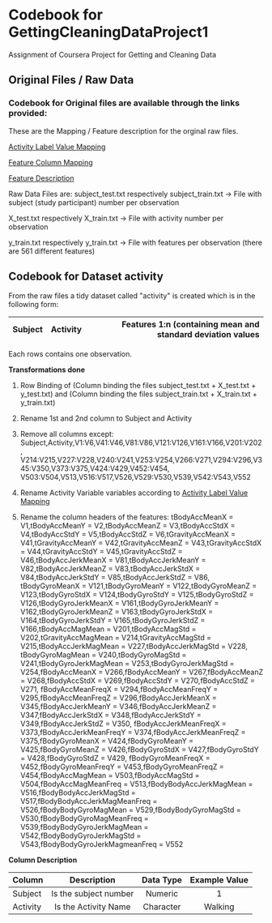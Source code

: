 # Codebook for GettingCleaningDataProject1
Assignment of Coursera Project for Getting and Cleaning Data

## Original Files / Raw Data
### Codebook for Original files are available through the links provided:
These are the Mapping / Feature description for the orginal raw files.

[Activity Label Value Mapping](https://github.com/dinonien/GettingCleaningDataProject1/blob/master/Data/activity_labels.txt)

[Feature Column Mapping](https://github.com/dinonien/GettingCleaningDataProject1/blob/master/Data/features.txt)

[Feature Description](https://github.com/dinonien/GettingCleaningDataProject1/blob/master/Data/features_info.txt)

Raw Data Files are:
subject_test.txt respectively subject_train.txt -> File with subject (study participant) number per observation

X_test.txt respectively X_train.txt -> File with activity number per observation

y_train.txt respectively y_train.txt -> File with features per observation (there are 561 different features)

##  Codebook for Dataset activity

From the raw files a tidy dataset called "activity" is created which is in the following form:

| Subject        | Activity           | Features 1:n (containing mean and standard deviation values  |
| ------------- |:-------------:| -----:|

Each rows contains one observation.

**Transformations done**

1.  Row Binding of (Column binding the files subject_test.txt +  X_test.txt + y_test.txt) and (Column binding the files subject_train.txt +  X_train.txt + y_train.txt)

2.  Rename 1st and 2nd column to Subject and Activity

3.  Remove all columns except: Subject,Activity,V1:V6,V41:V46,V81:V86,V121:V126,V161:V166,V201:V202,
V214:V215,V227:V228,V240:V241,V253:V254,V266:V271,V294:V296,V345:V350,V373:V375,V424:V429,V452:V454,
V503:V504,V513,V516:V517,V526,V529:V530,V539,V542:V543,V552

4.  Rename Activity Variable variables according to [Activity Label Value Mapping](https://github.com/dinonien/GettingCleaningDataProject1/blob/master/Data/activity_labels.txt)

5.  Rename the column headers of the features:  tBodyAccMeanX = V1,tBodyAccMeanY = V2,tBodyAccMeanZ = V3,tBodyAccStdX = V4,tBodyAccStdY = V5,tBodyAccStdZ = V6,tGravityAccMeanX = V41,tGravityAccMeanY = V42,tGravityAccMeanZ = V43,tGravityAccStdX = V44,tGravityAccStdY = V45,tGravityAccStdZ = V46,tBodyAccJerkMeanX = V81,tBodyAccJerkMeanY = V82,tBodyAccJerkMeanZ = V83,tBodyAccJerkStdX = V84,tBodyAccJerkStdY = V85,tBodyAccJerkStdZ = V86,
tBodyGyroMeanX = V121,tBodyGyroMeanY = V122,tBodyGyroMeanZ = V123,tBodyGyroStdX = V124,tBodyGyroStdY = V125,tBodyGyroStdZ = V126,tBodyGyroJerkMeanX = V161,tBodyGyroJerkMeanY = V162,tBodyGyroJerkMeanZ = V163,tBodyGyroJerkStdX = V164,tBodyGyroJerkStdY = V165,tBodyGyroJerkStdZ = V166,tBodyAccMagMean = V201,tBodyAccMagStd = V202,tGravityAccMagMean = V214,tGravityAccMagStd = V215,tBodyAccJerkMagMean = V227,tBodyAccJerkMagStd = V228,
tBodyGyroMagMean = V240,tBodyGyroMagStd = V241,tBodyGyroJerkMagMean = V253,tBodyGyroJerkMagStd = V254,fBodyAccMeanX = V266,fBodyAccMeanY = V267,fBodyAccMeanZ = V268,fBodyAccStdX = V269,fBodyAccStdY = V270,fBodyAccStdZ = V271,
fBodyAccMeanFreqX = V294,fBodyAccMeanFreqY = V295,fBodyAccMeanFreqZ = V296,fBodyAccJerkMeanX = V345,fBodyAccJerkMeanY = V346,fBodyAccJerkMeanZ = V347,fBodyAccJerkStdX = V348,fBodyAccJerkStdY = V349,fBodyAccJerkStdZ = V350,
fBodyAccJerkMeanFreqX = V373,fBodyAccJerkMeanFreqY = V374,fBodyAccJerkMeanFreqZ = V375,fBodyGyroMeanX = V424,fBodyGyroMeanY = V425,fBodyGyroMeanZ = V426,fBodyGyroStdX = V427,fBodyGyroStdY = V428,fBodyGyroStdZ = V429,
fBodyGyroMeanFreqX = V452,fBodyGyroMeanFreqY = V453,fBodyGyroMeanFreqZ = V454,fBodyAccMagMean = V503,fBodyAccMagStd = V504,fBodyAccMagMeanFreq = V513,fBodyBodyAccJerkMagMean = V516,fBodyBodyAccJerkMagStd = V517,fBodyBodyAccJerkMagMeanFreq = V526,fBodyBodyGyroMagMean = V529,fBodyBodyGyroMagStd = V530,fBodyBodyGyroMagMeanFreq = V539,fBodyBodyGyroJerkMagMean = V542,fBodyBodyGyroJerkMagStd = V543,fBodyBodyGyroJerkMagmeanFreq = V552

**Column Description**

| Column        | Description   |Data Type  |Example Value  |
| ------------- |:-------------:|:-------------:|:-------------:|
| Subject    | Is the subject number|Numeric|1|
| Activity    | Is the Activity Name|Character|Walking|
